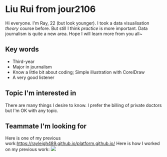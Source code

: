# Liu Rui from jour2106

Hi everyone. I'm Ray, 22 (but look younger). I took a data visualisation *theory* course before. But still I think *practice* is more important. Data journalism is quite a new area. Hope I will learn more from you all~

## Key words
* Third-year
* Major in journalism 
* Know a little bit about coding; Simple illustration with CorelDraw
* A very good listener 

## Topic I'm interested in
There are many things I desire to know. I prefer the billing of private doctors but I'm OK with any topic.

## Teammate I'm looking for

Here is one of my previous work:https://rayleigh489.github.io/platform.github.io/
Here is how I worked on my previous work:
![](http://mmbiz.qpic.cn/mmbiz_gif/Azu3H59E5kicJzDvLd7XmheicDcaDuf15EicYv42s6dfIvcN9zCKYRwGDhiaAibwne1vP0o4W8S4q0cFge6UeicdIR0A/0?wx_fmt=gif)
